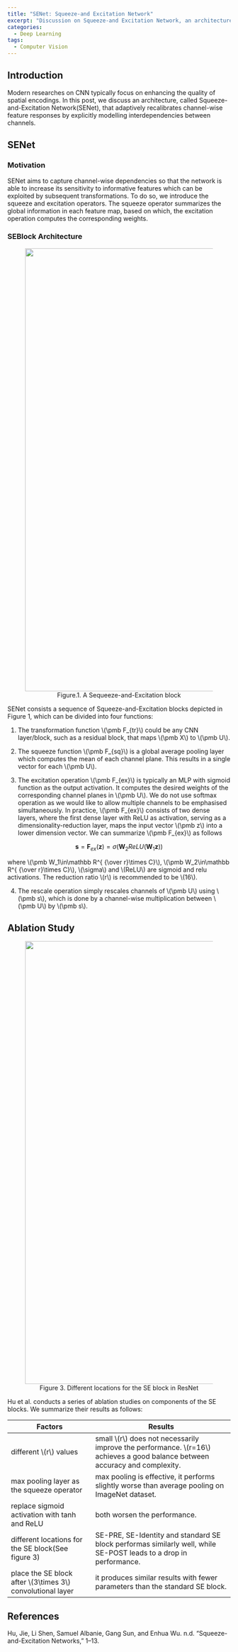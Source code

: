 ```yaml
---
title: "SENet: Squeeze-and Excitation Network"
excerpt: "Discussion on Squeeze-and Excitation Network, an architecture that adaptively recalibrates channel-wise feature responses by explicitly modelling interdependencies between channels."
categories:
  - Deep Learning
tags:
  - Computer Vision
---
```


## Introduction

Modern researches on CNN typically focus on enhancing the quality of spatial encodings. In this post, we discuss an architecture, called Squeeze-and-Excitation Network(SENet), that adaptively recalibrates channel-wise feature responses by explicitly modelling interdependencies between channels.

## SENet

### Motivation

SENet aims to capture channel-wise dependencies so that the network is able to increase its sensitivity to informative features which can be exploited by subsequent transformations. To do so, we introduce the squeeze and excitation operators. The squeeze operator summarizes the global information in each feature map, based on which, the excitation operation computes the corresponding weights. 

### SEBlock Architecture

<figure>
  <img src="{{ '/images/network/SENet-Figure-1.png' | absolute_url }}" alt="" width="1000">
  <figcaption>Figure.1. A Sequeeze-and-Excitation block</figcaption>
  <style>
    figure figcaption {
    text-align: center;
    }
  </style>
</figure>

SENet consists a sequence of Squeeze-and-Excitation blocks depicted in Figure 1, which can be divided into four functions:

1. The transformation function \\(\pmb F_{tr}\\) could be any CNN layer/block, such as a residual block, that maps \\(\pmb X\\) to \\(\pmb U\\). 

2. The squeeze function \\(\pmb F_{sq}\\) is a global average pooling layer which computes the mean of each channel plane. This results in a single vector for each \\(\pmb U\\).

3. The excitation operation \\(\pmb F_{ex}\\) is typically an MLP with sigmoid function as the output activation. It computes the desired weights of the corresponding channel planes in \\(\pmb U\\). We do not use softmax operation as we would like to allow multiple channels to be emphasised simultaneously. In practice, \\(\pmb F_{ex}\\) consists of two dense layers, where the first dense layer with ReLU​ as activation, serving as a dimensionality-reduction layer, maps the input vector \\(\pmb z\\) into a lower dimension vector. We can summarize \\(\pmb F_{ex}\\) as follows
   
$$
   \pmb s=\pmb F_{ex}(\pmb z)=\sigma(\pmb W_2ReLU(\pmb W_1\pmb z))
   $$

   where \\(\pmb W_1\in\mathbb R^{ {\over r}\times C}\\), \\(\pmb W_2\in\mathbb R^{ {\over r}\times C}\\), \\(\sigma\\) and \\(ReLU\\) are sigmoid and relu activations. The reduction ratio \\(r\\) is recommended to be \\(16\\).

4. The rescale operation simply rescales channels of \\(\pmb U\\) using \\(\pmb s\\), which is done by a channel-wise multiplication between \\(\pmb U\\) by \\(\pmb s\\).

## Ablation Study

<figure>
  <img src="{{ '/images/network/SENet-Figure-3.png' | absolute_url }}" alt="" width="1000">
  <figcaption>Figure 3. Different locations for the SE block in ResNet</figcaption>
  <style>
    figure figcaption {
    text-align: center;
    }
  </style>
</figure>

Hu et al. conducts a series of ablation studies on components of the SE blocks. We summarize their results as follows:

| Factors                                                  | Results                                                      |
| -------------------------------------------------------- | ------------------------------------------------------------ |
| different \\(r\\) values                                     | small \\(r\\) does not necessarily improve the performance. \\(r=16\\) achieves a good balance between accuracy and complexity. |
| max pooling layer as the squeeze operator                | max pooling is effective, it performs slightly worse than average pooling on ImageNet dataset. |
| replace sigmoid activation with tanh and ReLU            | both worsen the performance.                                 |
| different locations for the SE block(See figure 3)       | SE-PRE, SE-Identity and standard SE block performas similarly well, while SE-POST leads to a drop in performance. |
| place the SE block after \\(3\times 3\\) convolutional layer | it produces similar results with fewer parameters than the standard SE block. |

## References

Hu, Jie, Li Shen, Samuel Albanie, Gang Sun, and Enhua Wu. n.d. “Squeeze-and-Excitation Networks,” 1–13.